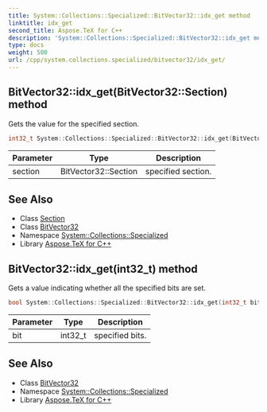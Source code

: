 ```yaml
---
title: System::Collections::Specialized::BitVector32::idx_get method
linktitle: idx_get
second_title: Aspose.TeX for C++
description: 'System::Collections::Specialized::BitVector32::idx_get method. Gets the value for the specified section in C++.'
type: docs
weight: 500
url: /cpp/system.collections.specialized/bitvector32/idx_get/
---
```

## BitVector32::idx_get(BitVector32::Section) method


Gets the value for the specified section.

```cpp
int32_t System::Collections::Specialized::BitVector32::idx_get(BitVector32::Section section)
```


| Parameter | Type | Description |
| --- | --- | --- |
| section | BitVector32::Section | specified section. |

## See Also

* Class [Section](../section/)
* Class [BitVector32](../)
* Namespace [System::Collections::Specialized](../../)
* Library [Aspose.TeX for C++](../../../)
## BitVector32::idx_get(int32_t) method


Gets a value indicating whether all the specified bits are set.

```cpp
bool System::Collections::Specialized::BitVector32::idx_get(int32_t bit)
```


| Parameter | Type | Description |
| --- | --- | --- |
| bit | int32_t | specified bits. |

## See Also

* Class [BitVector32](../)
* Namespace [System::Collections::Specialized](../../)
* Library [Aspose.TeX for C++](../../../)
